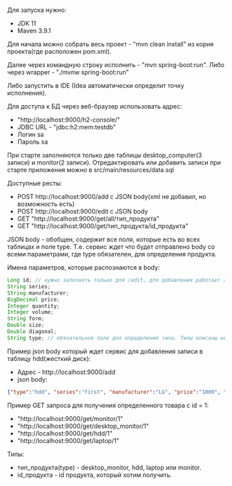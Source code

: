 Для запуска нужно:
- JDK 11
- Maven 3.9.1

Для начала можно собрать весь проект - "mvn clean install" из корня проекта(где расположен pom.xml).

Далее через командную строку исполнить - "mvn spring-boot:run". Либо через wrapper - "./mvnw spring-boot:run"

Либо запустить в IDE (Idea автоматически определит точку исполнения).

Для доступа к БД через веб-браузер использовать адрес:
- "http://localhost:9000/h2-console/"
- JDBC URL - "jdbc:h2:mem:testdb"
- Логин sa
- Пароль sa

При старте заполняются только две таблицы desktop_computer(3 записи) и monitor(2 записи). 
Отредактировать или добавить записи при старте приложения можно в src/main/resources/data.sql

Доступные ресты:

- POST http://localhost:9000/add с JSON body(xml не добавил, но возможность есть)
- POST http://localhost:9000/edit с JSON body
- GET "http://localhost:9000/get/all/тип_продукта" 
- GET "http://localhost:9000/get/тип_продукта/id_продукта" 

JSON body - обобщен, содержит все поля, которые есть во всех таблицах и поле type.
Т.е. сервис ждет что будет отправлено body со всеми параметрами, где type обязателен, для определения продукта.

Имена параметров, которые распознаются в body:
````java
Long id; // нужно заполнять только для /edit, для добавления работает авто инкремент
String series; 
String manufacturer;
BigDecimal price;
Integer quantity;
Integer volume;
String form;
Double size;
Double diagonal;
String type; // обязательное поле для определения типа. Типы описаны ниже (тип_продукта)
````
Пример json body который ждет сервис для добавления записи в таблицу hdd(жесткий диск):
- Адрес - http://localhost:9000/add
- json body:
````json 
{"type":"hdd", "series":"first", "manufacturer":"LG", "price":"1000", "quantity":"2", "volume":"75"}
````
Пример GET запроса для получения определенного товара с id = 1:
 - "http://localhost:9000/get/monitor/1"
 - "http://localhost:9000/get/desktop_monitor/1"
 - "http://localhost:9000/get/hdd/1"
 - "http://localhost:9000/get/laptop/1"

Типы:
- тип_продукта(type) - desktop_monitor, hdd, laptop или monitor.
- id_продукта - id продукта, который хотим получить.

